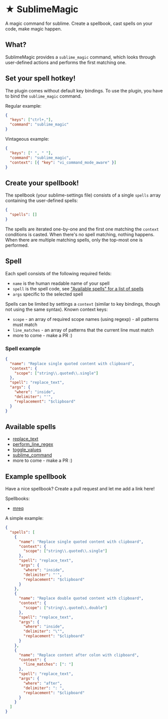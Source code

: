 # ★ SublimeMagic

A magic command for sublime. Create a spellbook, cast spells on your code, make magic happen.

## What?

SublimeMagic provides a `sublime_magic` command, which looks through user-defined actions and performs the first matching one.

## Set your spell hotkey!

The plugin comes without default key bindings. To use the plugin, you have to bind the `sublime_magic` command.

Regular example:

```json
{
  "keys": ["ctrl+,"],
  "command": "sublime_magic"
}
```

Vintageous example:

```json
{
  "keys": [" ", " "],
  "command": "sublime_magic",
  "context": [{ "key": "vi_command_mode_aware" }]
}
```


## Create your spellbook!

The spellbook (your sublime-settings file) consists of a single `spells` array containing the user-defined spells:

```json
{
  "spells": []
}
```

The spells are iterated one-by-one and the first one matching the `context` conditions is casted. When there's no spell matching, nothing happens. When there are multiple matching spells, only the top-most one is performed.

## Spell

Each spell consists of the following required fields:

- `name` is the human readable name of your spell
- `spell` is the spell code, see ["Available spells" for a list of spells](#available-spells)
- `args` specific to the selected spell

Spells can be limited by settings a `context` (similar to key bindings, though not using the same syntax). Known context keys:

- `scope` - an array of required scope names (using regexp) - all patterns must match 
- `line_matches` - an array of patterns that the current line must match
- more to come - make a PR :)

### Spell example

```json
{
  "name": "Replace single quoted content with clipboard",
  "context": {
    "scope": ["string\\.quoted\\.single"]
  },
  "spell": "replace_text",
  "args": {
    "where": "inside",
    "delimiter": "'",
    "replacement": "$clipboard"
  }
}
```

## Available spells

- [replace_text](docs/spells/replace_text.md)
- [perform_line_regex](docs/spells/perform_line_regex.md)
- [toggle_values](docs/spells/toggle_values.md)
- [sublime_command](docs/spells/sublime_command.md)
- more to come - make a PR :)

## Example spellbook

Have a nice spellbook? Create a pull request and let me add a link here!

Spellbooks:
+ [mreq](https://github.com/mreq/dotfiles/blob/master/subl/Packages/User/SublimeMagic.sublime-settings)

A simple example:

```json
{
  "spells": [
    {
      "name": "Replace single quoted content with clipboard",
      "context": {
        "scope": ["string\\.quoted\\.single"]
      },
      "spell": "replace_text",
      "args": {
        "where": "inside",
        "delimiter": "'",
        "replacement": "$clipboard"
      }
    },
    {
      "name": "Replace double quoted content with clipboard",
      "context": {
        "scope": ["string\\.quoted\\.double"]
      },
      "spell": "replace_text",
      "args": {
        "where": "inside",
        "delimiter": "\"",
        "replacement": "$clipboard"
      }
    },
    {
      "name": "Replace content after colon with clipboard",
      "context": {
        "line_matches": [": "]
      },
      "spell": "replace_text",
      "args": {
        "where": "after",
        "delimiter": ": ",
        "replacement": "$clipboard"
      }
    }
  ]
}
```
